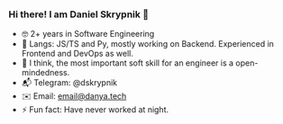 ### Hi there! I am Daniel Skrypnik 👋

<!--
**fermersky/fermersky** is a ✨ _special_ ✨ repository because its `README.md` (this file) appears on your GitHub profile.

Here are some ideas to get you started:
-->
- 🤓 2+ years in Software Engineering
- 🔭 Langs: JS/TS and Py, mostly working on Backend. Experienced in Frontend and DevOps as well.
- 💬 I think, the most important soft skill for an engineer is a open-mindedness.
- 📬 Telegram: @dskrypnik
- ✉️ Email: email@danya.tech
- ⚡ Fun fact: Have never worked at night.

